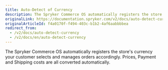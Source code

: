 ```yaml
---
title: Auto-Detect of Currency
description: The Spryker Commerce OS automatically registers the store's currency your customer selects and manages orders accordingly.
originalLink: https://documentation.spryker.com/v2/docs/auto-detect-currency
originalArticleId: f4a0170f-f494-403c-b1b2-4af6aabbbbea
redirect_from:
  - /v2/docs/auto-detect-currency
  - /v2/docs/en/auto-detect-currency
---
```


The Spryker Commerce OS automatically registers the store's currency your customer selects and manages orders accordingly. Prices, Payment and Shipping costs are all converted automatically.
